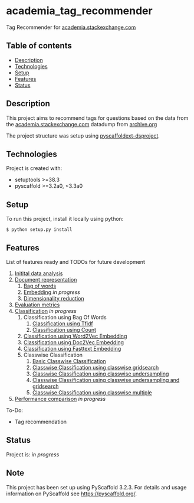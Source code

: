 # academia_tag_recommender

Tag Recommender for [academia.stackexchange.com](https://academia.stackexchange.com/)

## Table of contents
* [Description](#description)
* [Technologies](#technologies)
* [Setup](#setup)
* [Features](#features)
* [Status](#status)

## Description

This project aims to recommend tags for questions based on the data from the [academia.stackexchange.com](https://academia.stackexchange.com/)
 datadump from [archive.org](https://archive.org/details/stackexchange)
 
 The project structure was setup using [pyscaffoldext-dsproject](https://github.com/pyscaffold/pyscaffoldext-dsproject).
 
## Technologies
Project is created with:
* setuptools >=38.3
* pyscaffold >=3.2a0, <3.3a0
	
## Setup
To run this project, install it locally using python:

```
$ python setup.py install
```

## Features
List of features ready and TODOs for future development
1. [Initital data analysis](notebooks/1.0-me-initial-data-exploration.ipynb)
2. [Document representation](notebooks/2.0-me-document-representation.ipynb)
    1. [Bag of words](notebooks/2.1-me-bag-of-words.ipynb)
    2. [Embedding](notebooks/2.2-embedding.ipynb) _in progress_
    3. [Dimensionality reduction](notebooks/2.3-me-dimensionality-reduction.ipynb)
3. [Evaluation metrics](notebooks/3.0-me-evaluation-metrics.ipynb)
4. [Classification](notebooks/4.0-me-classification.ipynb) _in progress_
    1. Classification using Bag Of Words
        1. [Classification using Tfidf](notebooks/4.1.0-me-classification-bow.ipynb)
        2. [Classification using Count](notebooks/4.2.1-me-classification-count.ipynb)
    2. [Classification using Word2Vec Embedding](notebooks/4.2-me-classification-word2vec.ipynb)
    3. [Classification using Doc2Vec Embedding](notebooks/4.3-me-classification-doc2vec.ipynb)
    4. [Classification using Fasttext Embedding](notebooks/4.4-me-classification-fasttext.ipynb)
    5. Classwise Classification
        1. [Basic Classwise Classification](notebooks/4.5.0-me-classwise.ipynb)
        2. [Classwise Classification using classwise gridsearch](notebooks/4.5.1-me-gridsearch.ipynb)
        3. [Classwise Classification using classwise undersampling](notebooks/4.5.2-me-classwise-undersampling.ipynb)
        4. [Classwise Classification using classwise undersampling and gridsearch](notebooks/4.5.3-me-undersampling-gridsearch.ipynb)
        5. [Classwise Classification using classwise multiple](notebooks/4.5.4-me-classwise-multiple.ipynb)
5. [Performance comparison](notebooks/5.0-me-performance-comparison.ipynb) _in progress_

To-Do:
- Tag recommendation

## Status
Project is: _in progress_

## Note

This project has been set up using PyScaffold 3.2.3. For details and usage
information on PyScaffold see https://pyscaffold.org/.
